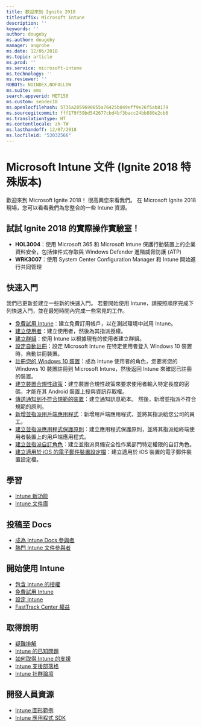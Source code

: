 ```yaml
---
title: 歡迎來到 Ignite 2018
titlesuffix: Microsoft Intune
description: ''
keywords: ''
author: dougeby
ms.author: dougeby
manager: angrobe
ms.date: 12/06/2018
ms.topic: article
ms.prod: ''
ms.service: microsoft-intune
ms.technology: ''
ms.reviewer: ''
ROBOTS: NOINDEX,NOFOLLOW
ms.suite: ems
search.appverid: MET150
ms.custom: seodec18
ms.openlocfilehash: 5735a2059690655a76425b049eff9e26f5ab8179
ms.sourcegitcommit: fff179f59bd542677cbd4bf3bacc24bb880e2cb6
ms.translationtype: HT
ms.contentlocale: zh-TW
ms.lasthandoff: 12/07/2018
ms.locfileid: "53032566"
---
```

# <a name="microsoft-intune-documentation-40ignite-2018-special-edition41"></a>Microsoft Intune 文件 &#40;Ignite 2018 特殊版本&#41;
歡迎來到 Microsoft Ignite 2018！ 很高興您來看我們。 在 Microsoft Ignite 2018 現場，您可以看看我們為您整合的一些 Intune 資源。

## <a name="try-our-hands-on-labs-at-ignite-2018"></a>試試 Ignite 2018 的實際操作實驗室！
- **HOL3004**：使用 Microsoft 365 和 Microsoft Intune 保護行動裝置上的企業資料安全，包括條件式存取與 Windows Defender 進階威脅防護 (ATP)
- **WRK3007**：使用 System Center Configuration Manager 和 Intune 開始進行共同管理

## <a name="quickstarts"></a>快速入門
我們已更新並建立一些新的快速入門。 若要開始使用 Intune，請按照順序完成下列快速入門，並在最短時間內完成一些常見的工作。

- [免費試用 Intune](free-trial-sign-up.md)：建立免費訂用帳戶，以在測試環境中試用 Intune。    
- [建立使用者](quickstart-create-user.md)：建立使用者，然後為其指派授權。
- [建立群組](quickstart-create-group.md)：使用 Intune 以根據現有的使用者建立群組。
- [設定自動註冊](quickstart-setup-auto-enrollment.md)：設定 Microsoft Intune 在特定使用者登入 Windows 10 裝置時，自動註冊裝置。
- [註冊您的 Windows 10 裝置](quickstart-enroll-windows-device.md)：成為 Intune 使用者的角色，您要將您的 Windows 10 裝置註冊到 Microsoft Intune，然後返回 Intune 來確認已註冊的裝置。
- [建立裝置合規性政策](quickstart-set-password-length-android.md)：建立裝置合規性政策來要求使用者輸入特定長度的密碼，才能在其 Android 裝置上授與資訊存取權。
- [傳送通知到不符合規範的裝置](quickstart-send-notification.md)：建立通知訊息範本。 然後，新增並指派不符合規範的原則。
- [新增並指派用戶端應用程式](quickstart-add-assign-app.md)：新增用戶端應用程式，並將其指派給您公司的員工。
- [建立並指派應用程式保護原則](quickstart-create-assign-app-policy.md)：建立應用程式保護原則，並將其指派給終端使用者裝置上的用戶端應用程式。 
- [建立並指派自訂角色](quickstart-create-custom-role.md)：建立並指派具備安全性作業部門特定權限的自訂角色。 
- [建立適用於 iOS 的電子郵件裝置設定檔](quickstart-email-profile.md)：建立適用於 iOS 裝置的電子郵件裝置設定檔。

## <a name="learn"></a>學習
- [Intune 新功能](whats-new.md)
- [Intune 文件庫](https://docs.microsoft.com/intune/)

## <a name="contribute-to-docs"></a>投稿至 Docs
- [成為 Intune Docs 參與者](https://github.com/MicrosoftDocs/IntuneDocs/blob/master/README.md)  
- [熱門 Intune 文件參與者](https://github.com/MicrosoftDocs/IntuneDocs/graphs/contributors?from=2018-10-01&to=2019-12-31&type=c)  

## <a name="start-using-intune"></a>開始使用 Intune
- [包含 Intune 的授權](licenses.md)
- [免費試用 Intune](free-trial-sign-up.md)
- [設定 Intune](setup-steps.md)
- [FastTrack Center 權益](https://docs.microsoft.com/enterprise-mobility-security/Solutions/enterprise-mobility-fasttrack-program)

## <a name="get-help"></a>取得說明
- [疑難排解](help-desk-operators.md)
- [Intune 的已知問題](known-issues.md)
- [如何取得 Intune 的支援](get-support.md)
- [Intune 支援部落格](https://blogs.technet.microsoft.com/intunesupport/)
- [Intune 社群論壇](https://techcommunity.microsoft.com/t5/Enterprise-Mobility-Security/ct-p/EMS)

## <a name="developer-resources"></a>開發人員資源
- [Intune 圖形範例](https://github.com/microsoftgraph/powershell-intune-samples)
- [Intune 應用程式 SDK](app-sdk-get-started.md)
